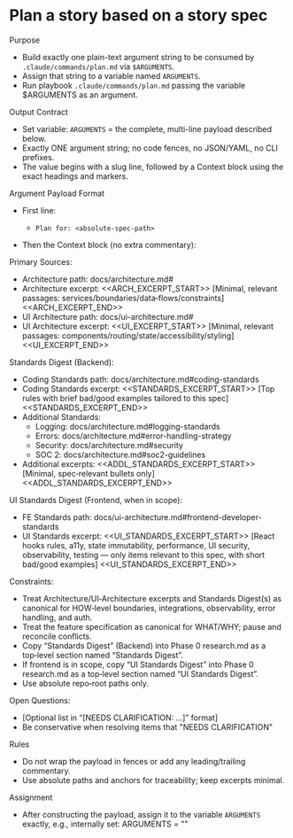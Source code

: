 # Plan a story based on a story spec

Purpose

- Build exactly one plain-text argument string to be consumed by
  `.claude/commands/plan.md` via `$ARGUMENTS`.
- Assign that string to a variable named `ARGUMENTS`.
- Run playbook `.claude/commands/plan.md` passing the variable $ARGUMENTS as an
  argument.

Output Contract

- Set variable: `ARGUMENTS` = the complete, multi-line payload described below.
- Exactly ONE argument string; no code fences, no JSON/YAML, no CLI prefixes.
- The value begins with a slug line, followed by a Context block using the exact
  headings and markers.

Argument Payload Format

- First line:
  - `Plan for: <absolute-spec-path>`

- Then the Context block (no extra commentary):

Primary Sources:

- Architecture path: docs/architecture.md#<anchor-or-section>
- Architecture excerpt: <<ARCH_EXCERPT_START>> [Minimal, relevant passages:
  services/boundaries/data‑flows/constraints] <<ARCH_EXCERPT_END>>
- UI Architecture path: docs/ui-architecture.md#<anchor-or-section>
- UI Architecture excerpt: <<UI_EXCERPT_START>> [Minimal, relevant passages:
  components/routing/state/accessibility/styling] <<UI_EXCERPT_END>>

Standards Digest (Backend):

- Coding Standards path: docs/architecture.md#coding-standards
- Coding Standards excerpt: <<STANDARDS_EXCERPT_START>> [Top rules with brief
  bad/good examples tailored to this spec] <<STANDARDS_EXCERPT_END>>
- Additional Standards:
  - Logging: docs/architecture.md#logging-standards
  - Errors: docs/architecture.md#error-handling-strategy
  - Security: docs/architecture.md#security
  - SOC 2: docs/architecture.md#soc2-guidelines
- Additional excerpts: <<ADDL_STANDARDS_EXCERPT_START>> [Minimal, spec‑relevant
  bullets only] <<ADDL_STANDARDS_EXCERPT_END>>

UI Standards Digest (Frontend, when in scope):

- FE Standards path: docs/ui-architecture.md#frontend-developer-standards
- UI Standards excerpt: <<UI_STANDARDS_EXCERPT_START>> [React hooks rules, a11y,
  state immutability, performance, UI security, observability, testing — only
  items relevant to this spec, with short bad/good examples]
  <<UI_STANDARDS_EXCERPT_END>>

Constraints:

- Treat Architecture/UI‑Architecture excerpts and Standards Digest(s) as
  canonical for HOW‑level boundaries, integrations, observability, error
  handling, and auth.
- Treat the feature specification as canonical for WHAT/WHY; pause and reconcile
  conflicts.
- Copy “Standards Digest” (Backend) into Phase 0 research.md as a top‑level
  section named “Standards Digest”.
- If frontend is in scope, copy “UI Standards Digest” into Phase 0 research.md
  as a top‑level section named “UI Standards Digest”.
- Use absolute repo‑root paths only.

Open Questions:

- [Optional list in “[NEEDS CLARIFICATION: …]” format]
- Be conservative when resolving items that "NEEDS CLARIFICATION"

Rules

- Do not wrap the payload in fences or add any leading/trailing commentary.
- Use absolute paths and anchors for traceability; keep excerpts minimal.

Assignment

- After constructing the payload, assign it to the variable `ARGUMENTS` exactly,
  e.g., internally set: ARGUMENTS = "<the multi-line payload defined above>"
